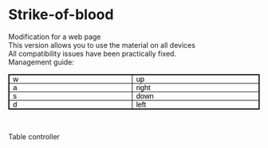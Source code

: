 # Strike-of-blood
Modification for a web page <br>
This version allows you to use the material on all devices <br>
All compatibility issues have been practically fixed. <br>
Management guide:
<html><head><meta http-equiv="Content-Type" content="text/html; charset=utf-8" /></head><body><table cellspacing="0" border="0" cellpadding="0" style="margin-left:0pt;mso-padding-alt:0pt 5.3858267716535435pt 0pt 5.3858267716535435pt;border-left:0.5pt solid #000000;border-top:0.5pt solid #000000;border-right:0.5pt solid #000000;border-bottom:0.5pt solid #000000;mso-border-insidev:0.5pt solid #000000;mso-border-insideh:0.5pt solid #000000;"><tr><td width="312" style="width:233.87499212598428pt;padding:0pt 5.3858267716535435pt 0pt 5.3858267716535435pt;border-left:0.5pt solid #000000;border-top:0.5pt solid #000000;border-right:0.5pt solid #000000;border-bottom:0.5pt solid #000000;"><p style="line-height:normal;margin-top:0pt;margin-bottom:0pt;border:none;mso-border-left-alt:none;mso-border-top-alt:none;mso-border-right-alt:none;mso-border-bottom-alt:none;mso-border-between:none"><span style="font-family:'Arial';font-size:11pt;color:#000000;mso-style-textfill-fill-color:#000000">w</span></p></td><td width="312" style="width:233.87499212598428pt;padding:0pt 5.3858267716535435pt 0pt 5.3858267716535435pt;border-left:0.5pt solid #000000;border-top:0.5pt solid #000000;border-right:0.5pt solid #000000;border-bottom:0.5pt solid #000000;"><p style="line-height:normal;margin-top:0pt;margin-bottom:0pt;border:none;mso-border-left-alt:none;mso-border-top-alt:none;mso-border-right-alt:none;mso-border-bottom-alt:none;mso-border-between:none"><span style="font-family:'Arial';font-size:11pt;color:#000000;mso-style-textfill-fill-color:#000000">up</span></p></td></tr><tr><td width="312" style="width:233.87499212598428pt;padding:0pt 5.3858267716535435pt 0pt 5.3858267716535435pt;border-left:0.5pt solid #000000;border-top:0.5pt solid #000000;border-right:0.5pt solid #000000;border-bottom:0.5pt solid #000000;"><p style="line-height:normal;margin-top:0pt;margin-bottom:0pt;border:none;mso-border-left-alt:none;mso-border-top-alt:none;mso-border-right-alt:none;mso-border-bottom-alt:none;mso-border-between:none"><span style="font-family:'Arial';font-size:11pt;color:#000000;mso-style-textfill-fill-color:#000000">a</span></p></td><td width="312" style="width:233.87499212598428pt;padding:0pt 5.3858267716535435pt 0pt 5.3858267716535435pt;border-left:0.5pt solid #000000;border-top:0.5pt solid #000000;border-right:0.5pt solid #000000;border-bottom:0.5pt solid #000000;"><p style="line-height:normal;margin-top:0pt;margin-bottom:0pt;border:none;mso-border-left-alt:none;mso-border-top-alt:none;mso-border-right-alt:none;mso-border-bottom-alt:none;mso-border-between:none"><span style="font-family:'Arial';font-size:11pt;color:#000000;mso-style-textfill-fill-color:#000000">right</span></p></td></tr><tr><td width="312" style="width:233.87499212598428pt;padding:0pt 5.3858267716535435pt 0pt 5.3858267716535435pt;border-left:0.5pt solid #000000;border-top:0.5pt solid #000000;border-right:0.5pt solid #000000;border-bottom:0.5pt solid #000000;"><p style="line-height:normal;margin-top:0pt;margin-bottom:0pt;border:none;mso-border-left-alt:none;mso-border-top-alt:none;mso-border-right-alt:none;mso-border-bottom-alt:none;mso-border-between:none"><span style="font-family:'Arial';font-size:11pt;color:#000000;mso-style-textfill-fill-color:#000000">s</span></p></td><td width="312" style="width:233.87499212598428pt;padding:0pt 5.3858267716535435pt 0pt 5.3858267716535435pt;border-left:0.5pt solid #000000;border-top:0.5pt solid #000000;border-right:0.5pt solid #000000;border-bottom:0.5pt solid #000000;"><p style="line-height:normal;margin-top:0pt;margin-bottom:0pt;border:none;mso-border-left-alt:none;mso-border-top-alt:none;mso-border-right-alt:none;mso-border-bottom-alt:none;mso-border-between:none"><span style="font-family:'Arial';font-size:11pt;color:#000000;mso-style-textfill-fill-color:#000000">down</span></p></td></tr><tr><td width="312" style="width:233.87499212598428pt;padding:0pt 5.3858267716535435pt 0pt 5.3858267716535435pt;border-left:0.5pt solid #000000;border-top:0.5pt solid #000000;border-right:0.5pt solid #000000;border-bottom:0.5pt solid #000000;"><p style="line-height:normal;margin-top:0pt;margin-bottom:0pt;border:none;mso-border-left-alt:none;mso-border-top-alt:none;mso-border-right-alt:none;mso-border-bottom-alt:none;mso-border-between:none"><span style="font-family:'Arial';font-size:11pt;color:#000000;mso-style-textfill-fill-color:#000000">d</span></p></td><td width="312" style="width:233.87499212598428pt;padding:0pt 5.3858267716535435pt 0pt 5.3858267716535435pt;border-left:0.5pt solid #000000;border-top:0.5pt solid #000000;border-right:0.5pt solid #000000;border-bottom:0.5pt solid #000000;"><p style="line-height:normal;margin-top:0pt;margin-bottom:0pt;border:none;mso-border-left-alt:none;mso-border-top-alt:none;mso-border-right-alt:none;mso-border-bottom-alt:none;mso-border-between:none"><span style="font-family:'Arial';font-size:11pt;color:#000000;mso-style-textfill-fill-color:#000000">left</span></p></td></tr></table><p style="margin-top:0pt;margin-bottom:10pt;border:none;border-left:none;border-top:none;border-right:none;border-bottom:none;mso-border-between:none">&nbsp;</p></body></html>Table controller
